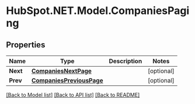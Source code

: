 # HubSpot.NET.Model.CompaniesPaging

## Properties

Name | Type | Description | Notes
------------ | ------------- | ------------- | -------------
**Next** | [**CompaniesNextPage**](CompaniesNextPage.md) |  | [optional] 
**Prev** | [**CompaniesPreviousPage**](CompaniesPreviousPage.md) |  | [optional] 

[[Back to Model list]](../README.md#documentation-for-models) [[Back to API list]](../README.md#documentation-for-api-endpoints) [[Back to README]](../README.md)

